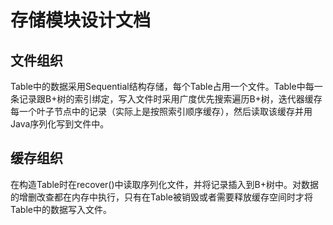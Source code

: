 # 存储模块设计文档
## 文件组织
Table中的数据采用Sequential结构存储，每个Table占用一个文件。Table中每一条记录跟B+树的索引绑定，写入文件时采用广度优先搜索遍历B+树，迭代器缓存每一个叶子节点中的记录（实际上是按照索引顺序缓存），然后读取该缓存并用Java序列化写到文件中。
## 缓存组织
在构造Table时在recover()中读取序列化文件，并将记录插入到B+树中。对数据的增删改查都在内存中执行，只有在Table被销毁或者需要释放缓存空间时才将Table中的数据写入文件。